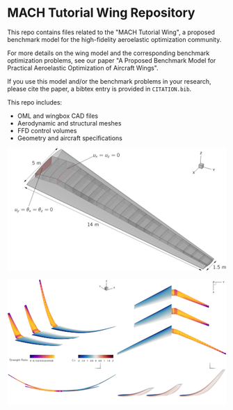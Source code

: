 # MACH Tutorial Wing Repository

This repo contains files related to the "MACH Tutorial Wing", a proposed benchmark model for the high-fidelity aeroelastic optimization community.

For more details on the wing model and the corresponding benchmark optimization problems, see our paper "A Proposed Benchmark Model for Practical Aeroelastic Optimization of Aircraft Wings".

If you use this model and/or the benchmark problems in your research, please cite the paper, a bibtex entry is provided in `CITATION.bib`.

This repo includes:

- OML and wingbox CAD files
- Aerodynamic and structural meshes
- FFD control volumes
- Geometry and aircraft specifications

![Wing](./images/BoundaryConditions.png)


![Wing](./images/EyeCandy.png)
